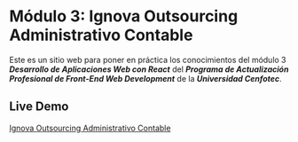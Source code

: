 # Módulo 3: Ignova Outsourcing Administrativo Contable

Este es un sitio web para poner en práctica los conocimientos del módulo 3 ***Desarrollo de Aplicaciones Web con React*** del ***Programa de Actualización Profesional de Front-End Web Development*** de la ***Universidad Cenfotec***.

## Live Demo

[Ignova Outsourcing Administrativo Contable](https://jovial-feynman-12f3f4.netlify.app/)
